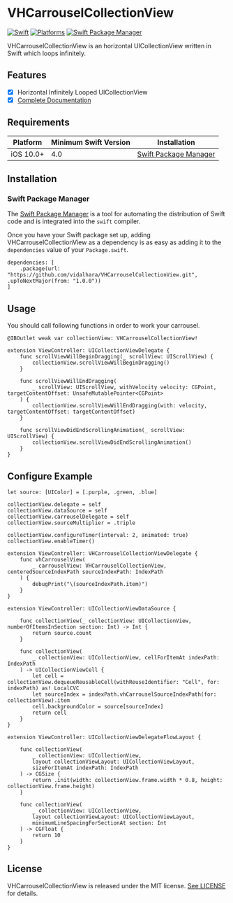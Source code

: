 # VHCarrouselCollectionView

[![Swift](https://img.shields.io/badge/Swift-4.0_5.1_5.2_5.3_5.4_5.5_5.6_5.7-blue)](https://img.shields.io/badge/Swift-4.0_5.1_5.2_5.3_5.4_5.5-Orange)
[![Platforms](https://img.shields.io/badge/Platforms-iOS-blue)](https://img.shields.io/badge/Platforms-iOS-Blue)
[![Swift Package Manager](https://img.shields.io/badge/Swift_Package_Manager-compatible-pistachiogreen)](https://img.shields.io/badge/Swift_Package_Manager-compatible-pistachiogreen)

VHCarrouselCollectionView is an horizontal UICollectionView written in Swift which loops infinitely.

## Features

- [x] Horizontal Infinitely Looped UICollectionView
- [x] [Complete Documentation](https://vidalhara.github.io/VHCarrouselCollectionView/)

## Requirements

| Platform | Minimum Swift Version | Installation |
| --- | --- | --- |
| iOS 10.0+ | 4.0 | [Swift Package Manager](#swift-package-manager) |

## Installation

### Swift Package Manager

The [Swift Package Manager](https://swift.org/package-manager/) is a tool for automating the distribution of Swift code and is integrated into the `swift` compiler. 

Once you have your Swift package set up, adding VHCarrouselCollectionView as a dependency is as easy as adding it to the `dependencies` value of your `Package.swift`.

```
dependencies: [
    .package(url: "https://github.com/vidalhara/VHCarrouselCollectionView.git", .upToNextMajor(from: "1.0.0"))
]
```

## Usage

You should call following functions in order to work your carrousel.

```
@IBOutlet weak var collectionView: VHCarrouselCollectionView!

extension ViewController: UICollectionViewDelegate {
    func scrollViewWillBeginDragging(_ scrollView: UIScrollView) {
        collectionView.scrollViewWillBeginDragging()
    }

    func scrollViewWillEndDragging(
        _ scrollView: UIScrollView, withVelocity velocity: CGPoint, targetContentOffset: UnsafeMutablePointer<CGPoint>
    ) {
        collectionView.scrollViewWillEndDragging(with: velocity, targetContentOffset: targetContentOffset)
    }

    func scrollViewDidEndScrollingAnimation(_ scrollView: UIScrollView) {
        collectionView.scrollViewDidEndScrollingAnimation()
    }
}
```

## Configure Example

```
let source: [UIColor] = [.purple, .green, .blue]

collectionView.delegate = self
collectionView.dataSource = self
collectionView.carrouselDelegate = self
collectionView.sourceMultiplier = .triple

collectionView.configureTimer(interval: 2, animated: true)
collectionView.enableTimer()

extension ViewController: VHCarrouselCollectionViewDelegate {
    func vhCarrouselView(
        _ carrouselView: VHCarrouselCollectionView, centeredSourceIndexPath sourceIndexPath: IndexPath
    ) {
        debugPrint("\(sourceIndexPath.item)")
    }
}

extension ViewController: UICollectionViewDataSource {

    func collectionView(_ collectionView: UICollectionView, numberOfItemsInSection section: Int) -> Int {
        return source.count
    }

    func collectionView(
        _ collectionView: UICollectionView, cellForItemAt indexPath: IndexPath
    ) -> UICollectionViewCell {
        let cell = collectionView.dequeueReusableCell(withReuseIdentifier: "Cell", for: indexPath) as! LocalCVC
        let sourceIndex = indexPath.vhCarrouselSourceIndexPath(for: collectionView).item
        cell.backgroundColor = source[sourceIndex]
        return cell
    }
}

extension ViewController: UICollectionViewDelegateFlowLayout {

    func collectionView(
        _ collectionView: UICollectionView,
        layout collectionViewLayout: UICollectionViewLayout,
        sizeForItemAt indexPath: IndexPath
    ) -> CGSize {
        return .init(width: collectionView.frame.width * 0.8, height: collectionView.frame.height)
    }

    func collectionView(
        _ collectionView: UICollectionView,
        layout collectionViewLayout: UICollectionViewLayout,
        minimumLineSpacingForSectionAt section: Int
    ) -> CGFloat {
        return 10
    }
}

```

## License

VHCarrouselCollectionView is released under the MIT license. [See LICENSE](https://github.com/vidalhara/VHCarrouselCollectionView/blob/master/LICENSE) for details.
